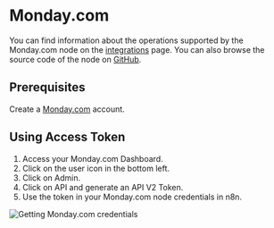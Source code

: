 # Monday.com

You can find information about the operations supported by the Monday.com node on the [integrations](https://n8n.io/integrations/n8n-nodes-base.mondayCom) page. You can also browse the source code of the node on [GitHub](https://github.com/n8n-io/n8n/tree/master/packages/nodes-base/nodes/MondayCom).

## Prerequisites

Create a [Monday.com](https://monday.com/) account.

## Using Access Token
1. Access your Monday.com Dashboard.
2. Click on the user icon in the bottom left.
3. Click on Admin.
4. Click on API and generate an API V2 Token.
5. Use the token in your Monday.com node credentials in n8n.

![Getting Monday.com credentials](./using-access-token.gif)
